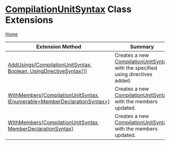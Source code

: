 <a name="_top"></a>

# [CompilationUnitSyntax](https://docs.microsoft.com/en-us/dotnet/api/microsoft.codeanalysis.csharp.syntax.compilationunitsyntax) Class Extensions

[Home](../../../../../README.md#_top)

| Extension Method | Summary |
| ---------------- | ------- |
| [AddUsings(CompilationUnitSyntax, Boolean, UsingDirectiveSyntax\[\])](../../../../../Roslynator/CSharp/SyntaxExtensions/AddUsings/README.md#_top) | Creates a new [CompilationUnitSyntax](https://docs.microsoft.com/en-us/dotnet/api/microsoft.codeanalysis.csharp.syntax.compilationunitsyntax) with the specified using directives added\. |
| [WithMembers(CompilationUnitSyntax, IEnumerable\<MemberDeclarationSyntax>)](../../../../../Roslynator/CSharp/SyntaxExtensions/WithMembers/README.md#Roslynator_CSharp_SyntaxExtensions_WithMembers_Microsoft_CodeAnalysis_CSharp_Syntax_CompilationUnitSyntax_System_Collections_Generic_IEnumerable_Microsoft_CodeAnalysis_CSharp_Syntax_MemberDeclarationSyntax__) | Creates a new [CompilationUnitSyntax](https://docs.microsoft.com/en-us/dotnet/api/microsoft.codeanalysis.csharp.syntax.compilationunitsyntax) with the members updated\. |
| [WithMembers(CompilationUnitSyntax, MemberDeclarationSyntax)](../../../../../Roslynator/CSharp/SyntaxExtensions/WithMembers/README.md#Roslynator_CSharp_SyntaxExtensions_WithMembers_Microsoft_CodeAnalysis_CSharp_Syntax_CompilationUnitSyntax_Microsoft_CodeAnalysis_CSharp_Syntax_MemberDeclarationSyntax_) | Creates a new [CompilationUnitSyntax](https://docs.microsoft.com/en-us/dotnet/api/microsoft.codeanalysis.csharp.syntax.compilationunitsyntax) with the members updated\. |

